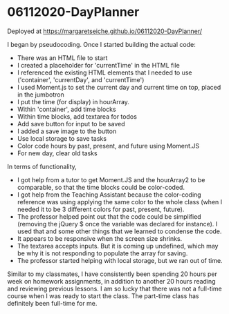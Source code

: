 # 06112020-DayPlanner

Deployed at https://margaretseiche.github.io/06112020-DayPlanner/

I began by pseudocoding.  Once I started building the actual code:
* There was an HTML file to start
* I created a placeholder for 'currentTime' in the HTML file
* I referenced the existing HTML elements that I needed to use ('container', 'currentDay', and 'currentTime')
* I used Moment.js to set the current day and current time on top, placed in the jumbotron
* I put the time (for display) in hourArray.
* Within 'container', add time blocks
* Within time blocks, add textarea for todos
* Add save button for input to be saved
* I added a save image to the button
* Use local storage to save tasks
* Color code hours by past, present, and future using Moment.JS
* For new day, clear old tasks

In terms of functionality, 
* I got help from a tutor to get Moment.JS and the hourArray2 to be comparable, so that the time blocks could be color-coded.
* I got help from the Teaching Assistant because the color-coding reference was using applying the same color to 
the whole class (when I needed it to be 3 different colors for past, present, future).
* The professor helped point out that the code could be simplified (removing the jQuery $ once the variable was declared for instance).
I used that and some other things that we learned to condense the code.
* It appears to be responsive when the screen size shrinks.
* The textarea accepts inputs.  But it is coming up undefined, which may be why it is not responding to populate the array for saving.
* The professor started helping with local storage, but we ran out of time.  

Similar to my classmates, I have consistently been spending 20 hours per week on homework assignments, in addition 
to another 20 hours reading and reviewing previous lessons.  I am so lucky that there was not a full-time course when I was ready to start the class.  The part-time class has definitely been full-time for me. 
